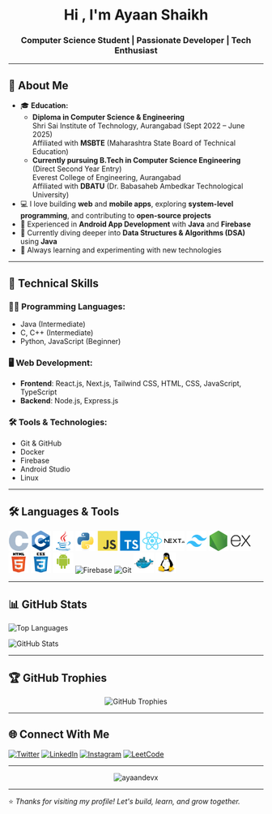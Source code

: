 <h1 align="center">Hi , I'm Ayaan Shaikh</h1>
<h3 align="center">Computer Science Student | Passionate Developer | Tech Enthusiast</h3>

---

## 🚀 About Me

- 🎓 **Education:**
  - **Diploma in Computer Science & Engineering**  
    Shri Sai Institute of Technology, Aurangabad (Sept 2022 – June 2025)  
    Affiliated with **MSBTE** (Maharashtra State Board of Technical Education)
  - **Currently pursuing B.Tech in Computer Science Engineering** (Direct Second Year Entry)  
    Everest College of Engineering, Aurangabad  
    Affiliated with **DBATU** (Dr. Babasaheb Ambedkar Technological University)
- 💻 I love building **web** and **mobile apps**, exploring **system-level programming**, and contributing to **open-source projects**
- 📱 Experienced in **Android App Development** with **Java** and **Firebase**
- 🧠 Currently diving deeper into **Data Structures & Algorithms (DSA)** using **Java**
- 🌱 Always learning and experimenting with new technologies

---

## 🧰 Technical Skills

### 👨‍💻 Programming Languages:
- Java (Intermediate)
- C, C++ (Intermediate)
- Python, JavaScript (Beginner)

### 🖥️ Web Development:
- **Frontend**: React.js, Next.js, Tailwind CSS, HTML, CSS, JavaScript, TypeScript  
- **Backend**: Node.js, Express.js

### 🛠️ Tools & Technologies:
- Git & GitHub
- Docker
- Firebase
- Android Studio
- Linux

---

## 🛠️ Languages & Tools

<p align="left">
  <img src="https://raw.githubusercontent.com/devicons/devicon/master/icons/c/c-original.svg" width="40" height="40" alt="C"/>
  <img src="https://raw.githubusercontent.com/devicons/devicon/master/icons/cplusplus/cplusplus-original.svg" width="40" height="40" alt="C++"/>
  <img src="https://raw.githubusercontent.com/devicons/devicon/master/icons/java/java-original.svg" width="40" height="40" alt="Java"/>
  <img src="https://raw.githubusercontent.com/devicons/devicon/master/icons/python/python-original.svg" width="40" height="40" alt="Python"/>
  <img src="https://raw.githubusercontent.com/devicons/devicon/master/icons/javascript/javascript-original.svg" width="40" height="40" alt="JavaScript"/>
  <img src="https://raw.githubusercontent.com/devicons/devicon/master/icons/typescript/typescript-original.svg" width="40" height="40" alt="TypeScript"/>
  <img src="https://raw.githubusercontent.com/devicons/devicon/master/icons/react/react-original.svg" width="40" height="40" alt="React"/>
  <img src="https://raw.githubusercontent.com/devicons/devicon/master/icons/nextjs/nextjs-original-wordmark.svg" width="40" height="40" alt="Next.js"/>
  <img src="https://raw.githubusercontent.com/devicons/devicon/master/icons/tailwindcss/tailwindcss-plain.svg" width="40" height="40" alt="Tailwind"/>
  <img src="https://raw.githubusercontent.com/devicons/devicon/master/icons/nodejs/nodejs-original.svg" width="40" height="40" alt="Node.js"/>
  <img src="https://raw.githubusercontent.com/devicons/devicon/master/icons/express/express-original.svg" width="40" height="40" alt="Express.js"/>
  <img src="https://raw.githubusercontent.com/devicons/devicon/master/icons/html5/html5-original-wordmark.svg" width="40" height="40" alt="HTML5"/>
  <img src="https://raw.githubusercontent.com/devicons/devicon/master/icons/css3/css3-original-wordmark.svg" width="40" height="40" alt="CSS3"/>
  <img src="https://raw.githubusercontent.com/devicons/devicon/master/icons/android/android-original-wordmark.svg" width="40" height="40" alt="Android"/>
  <img src="https://www.vectorlogo.zone/logos/firebase/firebase-icon.svg" width="40" height="40" alt="Firebase"/>
  <img src="https://www.vectorlogo.zone/logos/git-scm/git-scm-icon.svg" width="40" height="40" alt="Git"/>
  <img src="https://raw.githubusercontent.com/devicons/devicon/master/icons/docker/docker-original.svg" width="40" height="40" alt="Docker"/>
  <img src="https://raw.githubusercontent.com/devicons/devicon/master/icons/linux/linux-original.svg" width="40" height="40" alt="Linux"/>
</p>

---

## 📊 GitHub Stats

<p align="left">
  <img src="https://github-readme-stats.vercel.app/api/top-langs/?username=ayaandevx&layout=compact&theme=tokyonight" alt="Top Languages"/>
</p>

<p align="left">
  <img src="https://github-readme-stats.vercel.app/api?username=ayaandevx&show_icons=true&theme=tokyonight" alt="GitHub Stats"/>
</p>

---

## 🏆 GitHub Trophies

<p align="center">
  <img src="https://github-profile-trophy.vercel.app/?username=ayaandevx&theme=algolia&row=1&column=6" alt="GitHub Trophies"/>
</p>

---

## 🌐 Connect With Me

<p align="left">
  <a href="https://x.com/ayaandevx" target="_blank"><img src="https://raw.githubusercontent.com/rahuldkjain/github-profile-readme-generator/master/src/images/icons/Social/twitter.svg" height="30" width="40" alt="Twitter"/></a>
  <a href="https://linkedin.com/in/ayaandevx" target="_blank"><img src="https://raw.githubusercontent.com/rahuldkjain/github-profile-readme-generator/master/src/images/icons/Social/linked-in-alt.svg" height="30" width="40" alt="LinkedIn"/></a>
  <a href="https://instagram.com/ayaandevx" target="_blank"><img src="https://raw.githubusercontent.com/rahuldkjain/github-profile-readme-generator/master/src/images/icons/Social/instagram.svg" height="30" width="40" alt="Instagram"/></a>
  <a href="https://leetcode.com/ayaandevx" target="_blank"><img src="https://raw.githubusercontent.com/rahuldkjain/github-profile-readme-generator/master/src/images/icons/Social/leet-code.svg" height="30" width="40" alt="LeetCode"/></a>
</p>

---

<p align="center">
  <img src="https://komarev.com/ghpvc/?username=ayaandevx&label=Profile%20views&color=0e75b6&style=flat" alt="ayaandevx" />
</p>

---

⭐ *Thanks for visiting my profile! Let's build, learn, and grow together.*

